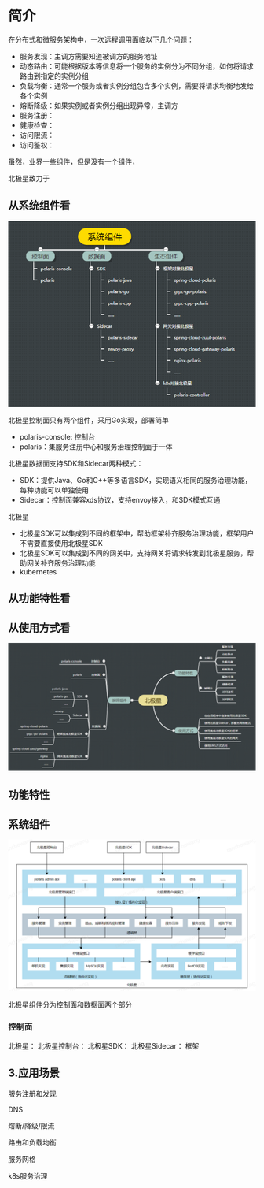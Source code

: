 # 简介

在分布式和微服务架构中，一次远程调用面临以下几个问题：
* 服务发现：主调方需要知道被调方的服务地址
* 动态路由：可能根据版本等信息将一个服务的实例分为不同分组，如何将请求路由到指定的实例分组
* 负载均衡：通常一个服务或者实例分组包含多个实例，需要将请求均衡地发给各个实例
* 熔断降级：如果实例或者实例分组出现异常，主调方
* 服务注册：
* 健康检查：
* 访问限流：
* 访问鉴权：

虽然，业界一些组件，但是没有一个组件，

北极星致力于

## 从系统组件看

![系统组件图](简介-系统组件图.png)

北极星控制面只有两个组件，采用Go实现，部署简单
* polaris-console: 控制台
* polaris：集服务注册中心和服务治理控制面于一体

北极星数据面支持SDK和Sidecar两种模式：
* SDK：提供Java、Go和C++等多语言SDK，实现语义相同的服务治理功能，每种功能可以单独使用
* Sidecar：控制面兼容xds协议，支持envoy接入，和SDK模式互通

北极星
* 北极星SDK可以集成到不同的框架中，帮助框架补齐服务治理功能，框架用户不需要直接使用北极星SDK
* 北极星SDK可以集成到不同的网关中，支持网关将请求转发到北极星服务，帮助网关补齐服务治理功能
* kubernetes

## 从功能特性看


## 从使用方式看


![简介图](北极星是什么-简介图.png)

## 功能特性

## 系统组件

![系统组件图](北极星是什么-简介-系统组件图.png)

北极星组件分为控制面和数据面两个部分

### 控制面

北极星：
北极星控制台：
北极星SDK：
北极星Sidecar：
框架

## 3.应用场景

服务注册和发现

DNS

熔断/降级/限流

路由和负载均衡

服务网格

k8s服务治理
